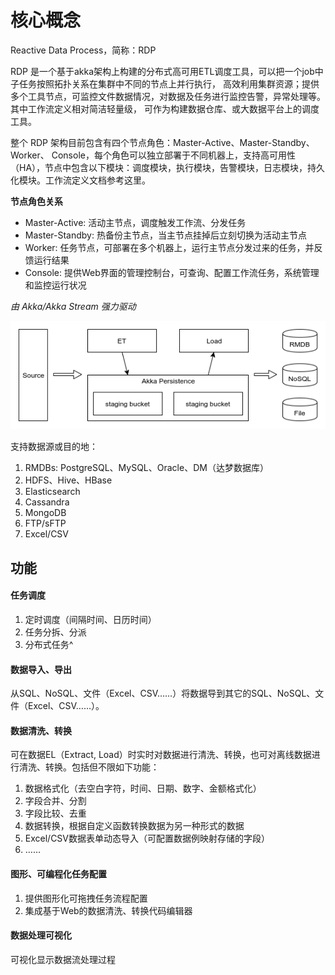 # 核心概念

Reactive Data Process，简称：RDP

RDP 是一个基于akka架构上构建的分布式高可用ETL调度工具，可以把一个job中子任务按照拓扑关系在集群中不同的节点上并行执行，
高效利用集群资源；提供多个工具节点，可监控文件数据情况，对数据及任务进行监控告警，异常处理等。其中工作流定义相对简洁轻量级，
可作为构建数据仓库、或大数据平台上的调度工具。

整个 RDP 架构目前包含有四个节点角色：Master-Active、Master-Standby、Worker、
Console，每个角色可以独立部署于不同机器上，支持高可用性（HA），节点中包含以下模块：调度模块，执行模块，告警模块，日志模块，持久化模块。工作流定义文档参考这里。

**节点角色关系**

- Master-Active: 活动主节点，调度触发工作流、分发任务
- Master-Standby: 热备份主节点，当主节点挂掉后立刻切换为活动主节点
- Worker: 任务节点，可部署在多个机器上，运行主节点分发过来的任务，并反馈运行结果
- Console: 提供Web界面的管理控制台，可查询、配置工作流任务，系统管理和监控运行状况

*由 Akka/Akka Stream 强力驱动*

![Reactive Flow简单流程](img/Reactive-Flow.png)

支持数据源或目的地：

1. RMDBs: PostgreSQL、MySQL、Oracle、DM（达梦数据库）
0. HDFS、Hive、HBase
0. Elasticsearch
0. Cassandra
0. MongoDB
0. FTP/sFTP
0. Excel/CSV

## 功能

#### 任务调度

1. 定时调度（间隔时间、日历时间）
0. 任务分拆、分派
0. 分布式任务^

#### 数据导入、导出

从SQL、NoSQL、文件（Excel、CSV……）将数据导到其它的SQL、NoSQL、文件（Excel、CSV……）。

#### 数据清洗、转换

可在数据EL（Extract, Load）时实时对数据进行清洗、转换，也可对离线数据进行清洗、转换。包括但不限如下功能：

1. 数据格式化（去空白字符，时间、日期、数字、金额格式化）
0. 字段合并、分割
0. 字段比较、去重
0. 数据转换，根据自定义函数转换数据为另一种形式的数据
0. Excel/CSV数据表单动态导入（可配置数据例映射存储的字段）
0. ……

#### 图形、可编程化任务配置

1. 提供图形化可拖拽任务流程配置
2. 集成基于Web的数据清洗、转换代码编辑器

#### 数据处理可视化

可视化显示数据流处理过程

